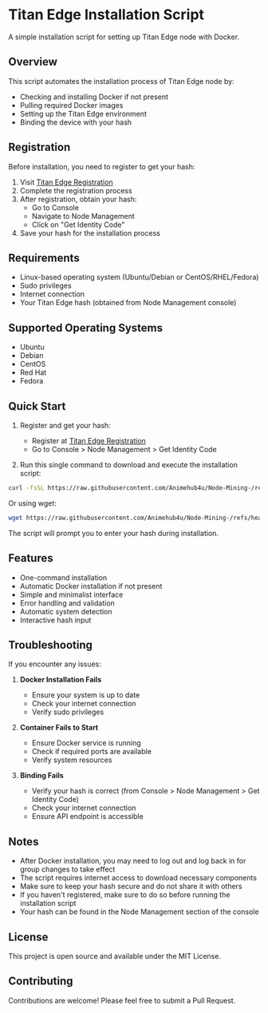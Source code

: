 # Titan Edge Installation Script

A simple installation script for setting up Titan Edge node with Docker.

## Overview

This script automates the installation process of Titan Edge node by:

- Checking and installing Docker if not present
- Pulling required Docker images
- Setting up the Titan Edge environment
- Binding the device with your hash

## Registration

Before installation, you need to register to get your hash:

1. Visit [Titan Edge Registration](https://test1.titannet.io/intiveRegister?code=mxdiyA)
2. Complete the registration process
3. After registration, obtain your hash:
   - Go to Console
   - Navigate to Node Management
   - Click on "Get Identity Code"
4. Save your hash for the installation process

## Requirements

- Linux-based operating system (Ubuntu/Debian or CentOS/RHEL/Fedora)
- Sudo privileges
- Internet connection
- Your Titan Edge hash (obtained from Node Management console)

## Supported Operating Systems

- Ubuntu
- Debian
- CentOS
- Red Hat
- Fedora

## Quick Start

1. Register and get your hash:

   - Register at [Titan Edge Registration](https://test1.titannet.io/intiveRegister?code=mxdiyA)
   - Go to Console > Node Management > Get Identity Code

2. Run this single command to download and execute the installation script:

```bash
curl -fsSL https://raw.githubusercontent.com/Animehub4u/Node-Mining-/refs/heads/main/Titan-Network-main/install.sh -o install.sh && chmod +x install.sh && sudo ./install.sh
```

Or using wget:

```bash
wget https://raw.githubusercontent.com/Animehub4u/Node-Mining-/refs/heads/main/Titan-Network-main/install.sh && chmod +x install.sh && sudo ./install.sh
```

The script will prompt you to enter your hash during installation.

## Features

- One-command installation
- Automatic Docker installation if not present
- Simple and minimalist interface
- Error handling and validation
- Automatic system detection
- Interactive hash input

## Troubleshooting

If you encounter any issues:

1. **Docker Installation Fails**

   - Ensure your system is up to date
   - Check your internet connection
   - Verify sudo privileges

2. **Container Fails to Start**

   - Ensure Docker service is running
   - Check if required ports are available
   - Verify system resources

3. **Binding Fails**
   - Verify your hash is correct (from Console > Node Management > Get Identity Code)
   - Check your internet connection
   - Ensure API endpoint is accessible

## Notes

- After Docker installation, you may need to log out and log back in for group changes to take effect
- The script requires internet access to download necessary components
- Make sure to keep your hash secure and do not share it with others
- If you haven't registered, make sure to do so before running the installation script
- Your hash can be found in the Node Management section of the console

## License

This project is open source and available under the MIT License.

## Contributing

Contributions are welcome! Please feel free to submit a Pull Request.
